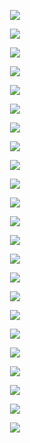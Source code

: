 <p align="center">
<img src="https://github.com/Orthogonal-Research-Lab/Meta-brain-Models/blob/master/Agent-based%20Modeling/ABM-lecture/Slide1.png"><BR>
</p>
<p align="center">
<img src="https://github.com/Orthogonal-Research-Lab/Meta-brain-Models/blob/master/Agent-based%20Modeling/ABM-lecture/Slide2.png"><BR>
</p>
<p align="center">
<img src="https://github.com/Orthogonal-Research-Lab/Meta-brain-Models/blob/master/Agent-based%20Modeling/ABM-lecture/Slide3.png"><BR>
</p>
<p align="center">
<img src="https://github.com/Orthogonal-Research-Lab/Meta-brain-Models/blob/master/Agent-based%20Modeling/ABM-lecture/Slide4.png"><BR>
</p>
<p align="center">
<img src="https://github.com/Orthogonal-Research-Lab/Meta-brain-Models/blob/master/Agent-based%20Modeling/ABM-lecture/Slide5.png"><BR>
</p>
<p align="center">
<img src="https://github.com/Orthogonal-Research-Lab/Meta-brain-Models/blob/master/Agent-based%20Modeling/ABM-lecture/Slide6.png"><BR>
</p>
<p align="center">
<img src="https://github.com/Orthogonal-Research-Lab/Meta-brain-Models/blob/master/Agent-based%20Modeling/ABM-lecture/Slide7.png"><BR>
</p>
<p align="center">
<img src="https://github.com/Orthogonal-Research-Lab/Meta-brain-Models/blob/master/Agent-based%20Modeling/ABM-lecture/Slide8.png"><BR>
</p>
<p align="center">
<img src="https://github.com/Orthogonal-Research-Lab/Meta-brain-Models/blob/master/Agent-based%20Modeling/ABM-lecture/Slide9.png"><BR>
</p>
<p align="center">
<img src="https://github.com/Orthogonal-Research-Lab/Meta-brain-Models/blob/master/Agent-based%20Modeling/ABM-lecture/Slide10.png"><BR>
</p>
<p align="center">
<img src="https://github.com/Orthogonal-Research-Lab/Meta-brain-Models/blob/master/Agent-based%20Modeling/ABM-lecture/Slide11.png"><BR>
</p>
<p align="center">
<img src="https://github.com/Orthogonal-Research-Lab/Meta-brain-Models/blob/master/Agent-based%20Modeling/ABM-lecture/Slide12.png"><BR>
</p>
<p align="center">
<img src="https://github.com/Orthogonal-Research-Lab/Meta-brain-Models/blob/master/Agent-based%20Modeling/ABM-lecture/Slide13.png"><BR>
</p>
<p align="center">
<img src="https://github.com/Orthogonal-Research-Lab/Meta-brain-Models/blob/master/Agent-based%20Modeling/ABM-lecture/Slide14.png"><BR>
</p>
<p align="center">
<img src="https://github.com/Orthogonal-Research-Lab/Meta-brain-Models/blob/master/Agent-based%20Modeling/ABM-lecture/Slide15.png"><BR>
</p>
<p align="center">
<img src="https://github.com/Orthogonal-Research-Lab/Meta-brain-Models/blob/master/Agent-based%20Modeling/ABM-lecture/Slide16.png"><BR>
</p>
<p align="center">
<img src="https://github.com/Orthogonal-Research-Lab/Meta-brain-Models/blob/master/Agent-based%20Modeling/ABM-lecture/Slide17.png"><BR>
</p>
<p align="center">
<img src="https://github.com/Orthogonal-Research-Lab/Meta-brain-Models/blob/master/Agent-based%20Modeling/ABM-lecture/Slide18.png"><BR>
</p>
<p align="center">
<img src="https://github.com/Orthogonal-Research-Lab/Meta-brain-Models/blob/master/Agent-based%20Modeling/ABM-lecture/Slide19.png"><BR>
</p>
<p align="center">
<img src="https://github.com/Orthogonal-Research-Lab/Meta-brain-Models/blob/master/Agent-based%20Modeling/ABM-lecture/Slide20.png"><BR>
</p>
<p align="center">
<img src="https://github.com/Orthogonal-Research-Lab/Meta-brain-Models/blob/master/Agent-based%20Modeling/ABM-lecture/Slide21.png"><BR>
</p>
<p align="center">
<img src="https://github.com/Orthogonal-Research-Lab/Meta-brain-Models/blob/master/Agent-based%20Modeling/ABM-lecture/Slide22.png"><BR>
</p>
<p align="center">
<img src="https://github.com/Orthogonal-Research-Lab/Meta-brain-Models/blob/master/Agent-based%20Modeling/ABM-lecture/Slide23.png"><BR>
</p>
